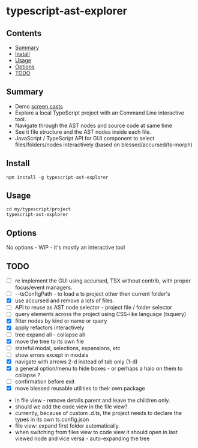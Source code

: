 # typescript-ast-explorer

## Contents

<!-- toc -->

- [Summary](#summary)
- [Install](#install)
- [Usage](#usage)
- [Options](#options)
- [TODO](#todo)

<!-- tocstop -->

## Summary

 * Demo [screen casts](https://cancerberosgx.github.io/demos/typescript-ast-explorer/index.html)
 * Explore a local TypeScript project with an Command Line interactive tool. 
 * Navigate through the AST nodes and source code at same time 
 * See it file structure and the AST nodes inside each file. 
 * JavaScript / TypeScript API for GUI component to select files/folders/nodes interactively (based on blessed/accursed/ts-morph)

## Install 
```
npm install -g typescript-ast-explorer
```

## Usage
```
cd my/typescript/project
typescript-ast-explorer
```

## Options

No options - WIP - it's mostly an interactive tool

## TODO 
 - [ ] re implement the GUI using accursed, TSX without contrib, with proper focus/event managers.
 - [ ] --tsConfigPath - to load a ts project other then current folder's
 - [x] use accursed and remove a lots of files. 
 - [ ] API to reuse as AST node selector - project file / folder selector
 - [ ] query elements across the project using CSS-like language (tsquery)
 - [x] filter nodes by kind or name  or query
 - [x] apply refactors interactively
 - [ ] tree expand all - collapse all
 - [x] move the tree to its own file
 - [ ] stateful modal, selections, expansions, etc
 - [ ] show errors except in modals
 - [x] navigate with arrows 2-d instead of tab only (1-d)
 - [x] a general option/menu to hide boxes - or perhaps a halo on them to collapse ?
 - [ ] confirmation before exit
 - [x] move blessed reusable utilities to their own package
 
 * in file view - remove details parent and leave the children only.
 * should we add the code view in the file view?
 * currently, because of custom  .d.ts, the project needs to declare the types in its own ts.config.json
 * file view: expand first folder automatically.
 * when switching from files view to code view it should open in last viewed node and vice versa - auto-expanding the tree

